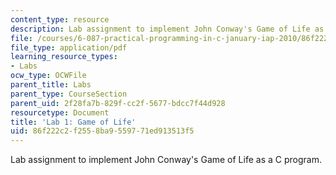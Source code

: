 ```yaml
---
content_type: resource
description: Lab assignment to implement John Conway's Game of Life as a C program.
file: /courses/6-087-practical-programming-in-c-january-iap-2010/86f222c2f2558ba9559771ed913513f5_MIT6_087IAP10_lab01.pdf
file_type: application/pdf
learning_resource_types:
- Labs
ocw_type: OCWFile
parent_title: Labs
parent_type: CourseSection
parent_uid: 2f28fa7b-829f-cc2f-5677-bdcc7f44d928
resourcetype: Document
title: 'Lab 1: Game of Life'
uid: 86f222c2-f255-8ba9-5597-71ed913513f5
---
```

Lab assignment to implement John Conway's Game of Life as a C program.

